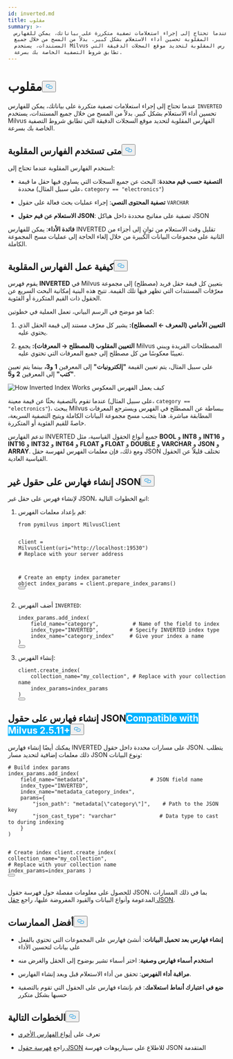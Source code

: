 ```yaml
---
id: inverted.md
title: مقلوب
summary: >-
  عندما تحتاج إلى إجراء استعلامات تصفية متكررة على بياناتك، يمكن للفهارس
  المقلوبة تحسين أداء الاستعلام بشكل كبير. بدلاً من المسح من خلال جميع
  المستندات، يستخدم Milvus الفهارس المقلوبة لتحديد موقع السجلات الدقيقة التي
  تطابق شروط التصفية الخاصة بك بسرعة.
---
```

<h1 id="INVERTED" class="common-anchor-header">مقلوب<button data-href="#INVERTED" class="anchor-icon" translate="no">
      <svg translate="no"
        aria-hidden="true"
        focusable="false"
        height="20"
        version="1.1"
        viewBox="0 0 16 16"
        width="16"
      >
        <path
          fill="#0092E4"
          fill-rule="evenodd"
          d="M4 9h1v1H4c-1.5 0-3-1.69-3-3.5S2.55 3 4 3h4c1.45 0 3 1.69 3 3.5 0 1.41-.91 2.72-2 3.25V8.59c.58-.45 1-1.27 1-2.09C10 5.22 8.98 4 8 4H4c-.98 0-2 1.22-2 2.5S3 9 4 9zm9-3h-1v1h1c1 0 2 1.22 2 2.5S13.98 12 13 12H9c-.98 0-2-1.22-2-2.5 0-.83.42-1.64 1-2.09V6.25c-1.09.53-2 1.84-2 3.25C6 11.31 7.55 13 9 13h4c1.45 0 3-1.69 3-3.5S14.5 6 13 6z"
        ></path>
      </svg>
    </button></h1><p>عندما تحتاج إلى إجراء استعلامات تصفية متكررة على بياناتك، يمكن للفهارس <code translate="no">INVERTED</code> تحسين أداء الاستعلام بشكل كبير. بدلاً من المسح من خلال جميع المستندات، يستخدم Milvus الفهارس المقلوبة لتحديد موقع السجلات الدقيقة التي تطابق شروط التصفية الخاصة بك بسرعة.</p>
<h2 id="When-to-use-INVERTED-indexes" class="common-anchor-header">متى تستخدم الفهارس المقلوبة<button data-href="#When-to-use-INVERTED-indexes" class="anchor-icon" translate="no">
      <svg translate="no"
        aria-hidden="true"
        focusable="false"
        height="20"
        version="1.1"
        viewBox="0 0 16 16"
        width="16"
      >
        <path
          fill="#0092E4"
          fill-rule="evenodd"
          d="M4 9h1v1H4c-1.5 0-3-1.69-3-3.5S2.55 3 4 3h4c1.45 0 3 1.69 3 3.5 0 1.41-.91 2.72-2 3.25V8.59c.58-.45 1-1.27 1-2.09C10 5.22 8.98 4 8 4H4c-.98 0-2 1.22-2 2.5S3 9 4 9zm9-3h-1v1h1c1 0 2 1.22 2 2.5S13.98 12 13 12H9c-.98 0-2-1.22-2-2.5 0-.83.42-1.64 1-2.09V6.25c-1.09.53-2 1.84-2 3.25C6 11.31 7.55 13 9 13h4c1.45 0 3-1.69 3-3.5S14.5 6 13 6z"
        ></path>
      </svg>
    </button></h2><p>استخدم الفهارس المقلوبة عندما تحتاج إلى:</p>
<ul>
<li><p><strong>التصفية حسب قيم محددة</strong>: البحث عن جميع السجلات التي يساوي فيها حقل ما قيمة محددة (على سبيل المثال، <code translate="no">category == &quot;electronics&quot;</code>)</p></li>
<li><p><strong>تصفية المحتوى النصي</strong>: إجراء عمليات بحث فعالة على حقول <code translate="no">VARCHAR</code> </p></li>
<li><p><strong>الاستعلام عن قيم حقول JSON</strong>: تصفية على مفاتيح محددة داخل هياكل JSON</p></li>
</ul>
<p><strong>فائدة الأداء</strong>: يمكن للفهارس INVERTED تقليل وقت الاستعلام من ثوانٍ إلى أجزاء من الثانية على مجموعات البيانات الكبيرة من خلال إلغاء الحاجة إلى عمليات مسح المجموعة الكاملة.</p>
<h2 id="How-INVERTED-indexes-work" class="common-anchor-header">كيفية عمل الفهارس المقلوبة<button data-href="#How-INVERTED-indexes-work" class="anchor-icon" translate="no">
      <svg translate="no"
        aria-hidden="true"
        focusable="false"
        height="20"
        version="1.1"
        viewBox="0 0 16 16"
        width="16"
      >
        <path
          fill="#0092E4"
          fill-rule="evenodd"
          d="M4 9h1v1H4c-1.5 0-3-1.69-3-3.5S2.55 3 4 3h4c1.45 0 3 1.69 3 3.5 0 1.41-.91 2.72-2 3.25V8.59c.58-.45 1-1.27 1-2.09C10 5.22 8.98 4 8 4H4c-.98 0-2 1.22-2 2.5S3 9 4 9zm9-3h-1v1h1c1 0 2 1.22 2 2.5S13.98 12 13 12H9c-.98 0-2-1.22-2-2.5 0-.83.42-1.64 1-2.09V6.25c-1.09.53-2 1.84-2 3.25C6 11.31 7.55 13 9 13h4c1.45 0 3-1.69 3-3.5S14.5 6 13 6z"
        ></path>
      </svg>
    </button></h2><p>يقوم فهرس <strong>INVERTED</strong> في Milvus بتعيين كل قيمة حقل فريد (مصطلح) إلى مجموعة معرّفات المستندات التي تظهر فيها تلك القيمة. تتيح هذه البنية إمكانية البحث السريع عن الحقول ذات القيم المتكررة أو الفئوية.</p>
<p>كما هو موضح في الرسم البياني، تعمل العملية في خطوتين:</p>
<ol>
<li><p><strong>التعيين الأمامي (المعرف ← المصطلح):</strong> يشير كل معرّف مستند إلى قيمة الحقل الذي يحتوي عليه.</p></li>
<li><p><strong>التعيين المقلوب (المصطلح → المعرفات):</strong> يجمع Milvus المصطلحات الفريدة ويبني تعيينًا معكوسًا من كل مصطلح إلى جميع المعرفات التي تحتوي عليه.</p></li>
</ol>
<p>على سبيل المثال، يتم تعيين القيمة <strong>"إلكترونيات"</strong> إلى المعرفين <strong>1</strong> <strong>و3،</strong> بينما يتم تعيين <strong>"كتب"</strong> إلى المعرفين <strong>2</strong> <strong>و5</strong>.</p>
<p>
  
   <span class="img-wrapper"> <img translate="no" src="/docs/v2.6.x/assets/how-inverted-index-works.png" alt="How Inverted Index Works" class="doc-image" id="how-inverted-index-works" />
   </span> <span class="img-wrapper"> <span>كيف يعمل الفهرس المعكوس</span> </span></p>
<p>عندما تقوم بالتصفية بحثًا عن قيمة معينة (على سبيل المثال، <code translate="no">category == &quot;electronics&quot;</code>)، يبحث Milvus ببساطة عن المصطلح في الفهرس ويسترجع المعرفات المطابقة مباشرة. هذا يتجنب مسح مجموعة البيانات الكاملة ويتيح التصفية السريعة، خاصةً للقيم الفئوية أو المتكررة.</p>
<p>تدعم الفهارس INVERTED جميع أنواع الحقول القياسية، مثل <strong>BOOL</strong> و <strong>INT8</strong> و <strong>INT16</strong> و <strong>INT16</strong> و <strong>INT32</strong> و <strong>INT64</strong> و <strong>FLOAT و FLOAT</strong> و <strong>DOUBLE</strong> و <strong>VARCHAR</strong> و <strong>JSON</strong> و <strong>ARRAY</strong>. ومع ذلك، فإن معلمات الفهرس لفهرسة حقل JSON تختلف قليلاً عن الحقول القياسية العادية.</p>
<h2 id="Create-indexes-on-non-JSON-fields" class="common-anchor-header">إنشاء فهارس على حقول غير JSON<button data-href="#Create-indexes-on-non-JSON-fields" class="anchor-icon" translate="no">
      <svg translate="no"
        aria-hidden="true"
        focusable="false"
        height="20"
        version="1.1"
        viewBox="0 0 16 16"
        width="16"
      >
        <path
          fill="#0092E4"
          fill-rule="evenodd"
          d="M4 9h1v1H4c-1.5 0-3-1.69-3-3.5S2.55 3 4 3h4c1.45 0 3 1.69 3 3.5 0 1.41-.91 2.72-2 3.25V8.59c.58-.45 1-1.27 1-2.09C10 5.22 8.98 4 8 4H4c-.98 0-2 1.22-2 2.5S3 9 4 9zm9-3h-1v1h1c1 0 2 1.22 2 2.5S13.98 12 13 12H9c-.98 0-2-1.22-2-2.5 0-.83.42-1.64 1-2.09V6.25c-1.09.53-2 1.84-2 3.25C6 11.31 7.55 13 9 13h4c1.45 0 3-1.69 3-3.5S14.5 6 13 6z"
        ></path>
      </svg>
    </button></h2><p>لإنشاء فهرس على حقل غير JSON، اتبع الخطوات التالية:</p>
<ol>
<li><p>قم بإعداد معلمات الفهرس:</p>
<pre><code translate="no" class="language-python"><span class="hljs-keyword">from</span> pymilvus <span class="hljs-keyword">import</span> MilvusClient

client = MilvusClient(uri=<span class="hljs-string">&quot;http://localhost:19530&quot;</span>) <span class="hljs-comment"># Replace with your server address</span>

<span class="hljs-comment"># Create an empty index parameter object</span>
index_params = client.prepare_index_params()
<button class="copy-code-btn"></button></code></pre></li>
<li><p>أضف الفهرس <code translate="no">INVERTED</code>:</p>
<pre><code translate="no" class="language-python">index_params.add_index(
    field_name=<span class="hljs-string">&quot;category&quot;</span>,           <span class="hljs-comment"># Name of the field to index</span>
<span class="highlighted-wrapper-line">    index_type=<span class="hljs-string">&quot;INVERTED&quot;</span>,          <span class="hljs-comment"># Specify INVERTED index type</span></span>
    index_name=<span class="hljs-string">&quot;category_index&quot;</span>     <span class="hljs-comment"># Give your index a name</span>
)
<button class="copy-code-btn"></button></code></pre></li>
<li><p>إنشاء الفهرس:</p>
<pre><code translate="no" class="language-python">client.create_index(
    collection_name=<span class="hljs-string">&quot;my_collection&quot;</span>, <span class="hljs-comment"># Replace with your collection name</span>
    index_params=index_params
)
<button class="copy-code-btn"></button></code></pre></li>
</ol>
<h2 id="Create-indexes-on-JSON-fields--Milvus-2511+" class="common-anchor-header">إنشاء فهارس على حقول JSON<span class="beta-tag" style="background-color:rgb(0, 179, 255);color:white" translate="no">Compatible with Milvus 2.5.11+</span><button data-href="#Create-indexes-on-JSON-fields--Milvus-2511+" class="anchor-icon" translate="no">
      <svg translate="no"
        aria-hidden="true"
        focusable="false"
        height="20"
        version="1.1"
        viewBox="0 0 16 16"
        width="16"
      >
        <path
          fill="#0092E4"
          fill-rule="evenodd"
          d="M4 9h1v1H4c-1.5 0-3-1.69-3-3.5S2.55 3 4 3h4c1.45 0 3 1.69 3 3.5 0 1.41-.91 2.72-2 3.25V8.59c.58-.45 1-1.27 1-2.09C10 5.22 8.98 4 8 4H4c-.98 0-2 1.22-2 2.5S3 9 4 9zm9-3h-1v1h1c1 0 2 1.22 2 2.5S13.98 12 13 12H9c-.98 0-2-1.22-2-2.5 0-.83.42-1.64 1-2.09V6.25c-1.09.53-2 1.84-2 3.25C6 11.31 7.55 13 9 13h4c1.45 0 3-1.69 3-3.5S14.5 6 13 6z"
        ></path>
      </svg>
    </button></h2><p>يمكنك أيضًا إنشاء فهارس INVERTED على مسارات محددة داخل حقول JSON. يتطلب ذلك معلمات إضافية لتحديد مسار JSON ونوع البيانات:</p>
<pre><code translate="no" class="language-python"><span class="hljs-comment"># Build index params</span>
index_params.add_index(
    field_name=<span class="hljs-string">&quot;metadata&quot;</span>,                    <span class="hljs-comment"># JSON field name</span>
<span class="highlighted-wrapper-line">    index_type=<span class="hljs-string">&quot;INVERTED&quot;</span>,</span>
    index_name=<span class="hljs-string">&quot;metadata_category_index&quot;</span>,
<span class="highlighted-comment-line">    params={</span>
<span class="highlighted-comment-line">        <span class="hljs-string">&quot;json_path&quot;</span>: <span class="hljs-string">&quot;metadata[\&quot;category\&quot;]&quot;</span>,    <span class="hljs-comment"># Path to the JSON key</span></span>
<span class="highlighted-comment-line">        <span class="hljs-string">&quot;json_cast_type&quot;</span>: <span class="hljs-string">&quot;varchar&quot;</span>              <span class="hljs-comment"># Data type to cast to during indexing</span></span>
<span class="highlighted-comment-line">    }</span>
)

<span class="hljs-comment"># Create index</span>
client.create_index(
    collection_name=<span class="hljs-string">&quot;my_collection&quot;</span>, <span class="hljs-comment"># Replace with your collection name</span>
    index_params=index_params
)
<button class="copy-code-btn"></button></code></pre>
<p>للحصول على معلومات مفصلة حول فهرسة حقول JSON، بما في ذلك المسارات المدعومة وأنواع البيانات والقيود المفروضة عليها، راجع <a href="/docs/ar/use-json-fields.md">حقل JSON</a>.</p>
<h2 id="Best-practices" class="common-anchor-header">أفضل الممارسات<button data-href="#Best-practices" class="anchor-icon" translate="no">
      <svg translate="no"
        aria-hidden="true"
        focusable="false"
        height="20"
        version="1.1"
        viewBox="0 0 16 16"
        width="16"
      >
        <path
          fill="#0092E4"
          fill-rule="evenodd"
          d="M4 9h1v1H4c-1.5 0-3-1.69-3-3.5S2.55 3 4 3h4c1.45 0 3 1.69 3 3.5 0 1.41-.91 2.72-2 3.25V8.59c.58-.45 1-1.27 1-2.09C10 5.22 8.98 4 8 4H4c-.98 0-2 1.22-2 2.5S3 9 4 9zm9-3h-1v1h1c1 0 2 1.22 2 2.5S13.98 12 13 12H9c-.98 0-2-1.22-2-2.5 0-.83.42-1.64 1-2.09V6.25c-1.09.53-2 1.84-2 3.25C6 11.31 7.55 13 9 13h4c1.45 0 3-1.69 3-3.5S14.5 6 13 6z"
        ></path>
      </svg>
    </button></h2><ul>
<li><p><strong>إنشاء فهارس بعد تحميل البيانات</strong>: أنشئ فهارس على المجموعات التي تحتوي بالفعل على بيانات لتحسين الأداء</p></li>
<li><p><strong>استخدم أسماء فهارس وصفية</strong>: اختر أسماء تشير بوضوح إلى الحقل والغرض منه</p></li>
<li><p><strong>مراقبة أداء الفهرس</strong>: تحقق من أداء الاستعلام قبل وبعد إنشاء الفهارس.</p></li>
<li><p><strong>ضع في اعتبارك أنماط استعلامك</strong>: قم بإنشاء فهارس على الحقول التي تقوم بالتصفية حسبها بشكل متكرر</p></li>
</ul>
<h2 id="Next-steps" class="common-anchor-header">الخطوات التالية<button data-href="#Next-steps" class="anchor-icon" translate="no">
      <svg translate="no"
        aria-hidden="true"
        focusable="false"
        height="20"
        version="1.1"
        viewBox="0 0 16 16"
        width="16"
      >
        <path
          fill="#0092E4"
          fill-rule="evenodd"
          d="M4 9h1v1H4c-1.5 0-3-1.69-3-3.5S2.55 3 4 3h4c1.45 0 3 1.69 3 3.5 0 1.41-.91 2.72-2 3.25V8.59c.58-.45 1-1.27 1-2.09C10 5.22 8.98 4 8 4H4c-.98 0-2 1.22-2 2.5S3 9 4 9zm9-3h-1v1h1c1 0 2 1.22 2 2.5S13.98 12 13 12H9c-.98 0-2-1.22-2-2.5 0-.83.42-1.64 1-2.09V6.25c-1.09.53-2 1.84-2 3.25C6 11.31 7.55 13 9 13h4c1.45 0 3-1.69 3-3.5S14.5 6 13 6z"
        ></path>
      </svg>
    </button></h2><ul>
<li><p>تعرف على <a href="/docs/ar/index-explained.md">أنواع الفهارس الأخرى</a></p></li>
<li><p>راجع <a href="/docs/ar/use-json-fields.md#Index-values-inside-the-JSON-field">فهرسة حقول JSON</a> للاطلاع على سيناريوهات فهرسة JSON المتقدمة</p></li>
</ul>
